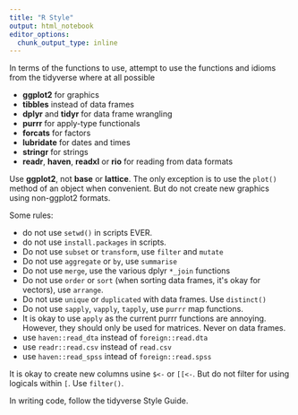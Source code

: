 ```yaml
---
title: "R Style"
output: html_notebook
editor_options: 
  chunk_output_type: inline
---
```


In terms of the functions to use, attempt to use the functions and idioms from the tidyverse where at all possible

- **ggplot2** for graphics
- **tibbles** instead of data frames
- **dplyr** and **tidyr** for data frame wrangling
- **purrr** for apply-type functionals
- **forcats** for factors
- **lubridate** for dates and times
- **stringr** for strings
- **readr**, **haven**, **readxl** or **rio** for reading from data formats

Use **ggplot2**, not **base** or **lattice**. The only exception is to use the
`plot()` method of an object when convenient. But do not create new graphics
using non-ggplot2 formats.

Some rules:

- do not use `setwd()` in scripts EVER.
- do not use `install.packages` in scripts.
- Do not use `subset` or `transform`, use `filter` and `mutate`
- Do not use `aggregate` or `by`, use `summarise`
- Do not use `merge`, use the various dplyr `*_join` functions
- Do not use `order` or `sort` (when sorting data frames, it's okay for vectors),
  use `arrange`.
- Do not use `unique` or `duplicated` with data frames. Use `distinct()`
- Do not use `sapply`, `vapply`, `tapply`, use `purrr` map functions.
- It is okay to use `apply` as the current purrr functions are annoying. However,
  they should only be used for matrices. Never on data frames.
- use `haven::read_dta`  instead of `foreign::read.dta`
- use `readr::read.csv` instead of `read.csv`
- use `haven::read_spss` intead of `foreign::read.spss`

It is okay to create new columns usine `$<-` or `[[<-`.
But do not filter for  using logicals within `[`. Use `filter()`.

In writing code, follow the tidyverse Style Guide.


